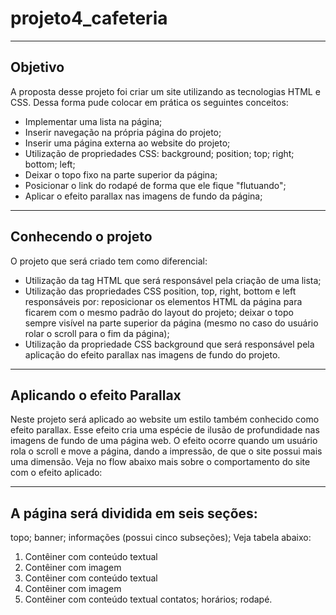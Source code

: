 # projeto4_cafeteria

-----------------------------------------------
Objetivo
-----------------------------------------------

A proposta desse projeto foi criar um site utilizando as tecnologias HTML e CSS. Dessa forma pude colocar em prática os seguintes conceitos:

* Implementar uma lista na página;
* Inserir navegação na própria página do projeto;
* Inserir uma página externa ao website do projeto;
* Utilização de propriedades CSS:
	background;
	position;
	top;
	right;
	bottom;
	left;
* Deixar o topo fixo na parte superior da página;
* Posicionar o link do rodapé de forma que ele fique "flutuando";
* Aplicar o efeito parallax nas imagens de fundo da página;


-----------------------------------------------
Conhecendo o projeto
-----------------------------------------------

O projeto que será criado tem como diferencial:

* Utilização da tag HTML que será responsável pela criação de uma lista;
* Utilização das propriedades CSS position, top, right, bottom e left responsáveis por:
	reposicionar os elementos HTML da página para ficarem com o mesmo padrão do layout do projeto;
	deixar o topo sempre visível na parte superior da página (mesmo no caso do usuário rolar o scroll para o fim da página);
* Utilização da propriedade CSS background que será responsável pela aplicação do efeito parallax nas imagens de fundo do projeto.


-----------------------------------------------
Aplicando o efeito Parallax
-----------------------------------------------

Neste projeto será aplicado ao website um estilo também conhecido como efeito parallax.
Esse efeito cria uma espécie de ilusão de profundidade nas imagens de fundo de uma página web.
O efeito ocorre quando um usuário rola o scroll e move a página, dando a impressão, de que o site possui mais uma dimensão.
Veja no flow abaixo mais sobre o comportamento do site com o efeito aplicado:


----------------------------------------------
A página será dividida em seis seções:
----------------------------------------------

topo;
banner;
informações (possui cinco subseções); Veja tabela abaixo:
1) Contêiner com conteúdo textual
2) Contêiner com imagem
3) Contêiner com conteúdo textual
4) Contêiner com imagem
5) Contêiner com conteúdo textual
contatos;
horários;
rodapé.
